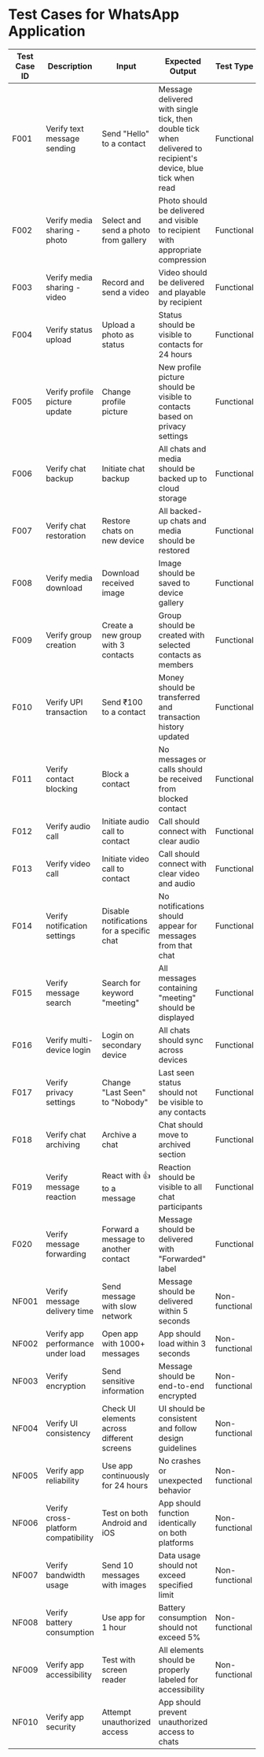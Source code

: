 # Test Cases for WhatsApp Application

| Test Case ID | Description | Input | Expected Output | Test Type |
|--------------|-------------|-------|-----------------|-----------|
| F001 | Verify text message sending | Send "Hello" to a contact | Message delivered with single tick, then double tick when delivered to recipient's device, blue tick when read | Functional |
| F002 | Verify media sharing - photo | Select and send a photo from gallery | Photo should be delivered and visible to recipient with appropriate compression | Functional |
| F003 | Verify media sharing - video | Record and send a video | Video should be delivered and playable by recipient | Functional |
| F004 | Verify status upload | Upload a photo as status | Status should be visible to contacts for 24 hours | Functional |
| F005 | Verify profile picture update | Change profile picture | New profile picture should be visible to contacts based on privacy settings | Functional |
| F006 | Verify chat backup | Initiate chat backup | All chats and media should be backed up to cloud storage | Functional |
| F007 | Verify chat restoration | Restore chats on new device | All backed-up chats and media should be restored | Functional |
| F008 | Verify media download | Download received image | Image should be saved to device gallery | Functional |
| F009 | Verify group creation | Create a new group with 3 contacts | Group should be created with selected contacts as members | Functional |
| F010 | Verify UPI transaction | Send ₹100 to a contact | Money should be transferred and transaction history updated | Functional |
| F011 | Verify contact blocking | Block a contact | No messages or calls should be received from blocked contact | Functional |
| F012 | Verify audio call | Initiate audio call to contact | Call should connect with clear audio | Functional |
| F013 | Verify video call | Initiate video call to contact | Call should connect with clear video and audio | Functional |
| F014 | Verify notification settings | Disable notifications for a specific chat | No notifications should appear for messages from that chat | Functional |
| F015 | Verify message search | Search for keyword "meeting" | All messages containing "meeting" should be displayed | Functional |
| F016 | Verify multi-device login | Login on secondary device | All chats should sync across devices | Functional |
| F017 | Verify privacy settings | Change "Last Seen" to "Nobody" | Last seen status should not be visible to any contacts | Functional |
| F018 | Verify chat archiving | Archive a chat | Chat should move to archived section | Functional |
| F019 | Verify message reaction | React with 👍 to a message | Reaction should be visible to all chat participants | Functional |
| F020 | Verify message forwarding | Forward a message to another contact | Message should be delivered with "Forwarded" label | Functional |
| NF001 | Verify message delivery time | Send message with slow network | Message should be delivered within 5 seconds | Non-functional |
| NF002 | Verify app performance under load | Open app with 1000+ messages | App should load within 3 seconds | Non-functional |
| NF003 | Verify encryption | Send sensitive information | Message should be end-to-end encrypted | Non-functional |
| NF004 | Verify UI consistency | Check UI elements across different screens | UI should be consistent and follow design guidelines | Non-functional |
| NF005 | Verify app reliability | Use app continuously for 24 hours | No crashes or unexpected behavior | Non-functional |
| NF006 | Verify cross-platform compatibility | Test on both Android and iOS | App should function identically on both platforms | Non-functional |
| NF007 | Verify bandwidth usage | Send 10 messages with images | Data usage should not exceed specified limit | Non-functional |
| NF008 | Verify battery consumption | Use app for 1 hour | Battery consumption should not exceed 5% | Non-functional |
| NF009 | Verify app accessibility | Test with screen reader | All elements should be properly labeled for accessibility | Non-functional |
| NF010 | Verify app security | Attempt unauthorized access | App should prevent unauthorized access to chats |